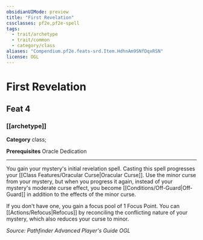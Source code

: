 ```yaml
---
obsidianUIMode: preview
title: "First Revelation"
cssclasses: pf2e,pf2e-spell
tags:
  - trait/archetype
  - trait/common
  - category/class
aliases: "Compendium.pf2e.feats-srd.Item.HdhnAm9SNfDqxRSN"
license: OGL
---
```

# First Revelation
## Feat 4
### [[archetype]]

**Category** class; 



**Prerequisites** Oracle Dedication
* * *
You gain your mystery's initial revelation spell. Casting this spell progresses your [[Class Features/Oracular Curse|Oracular Curse]]. Use the minor curse from your mystery, but when you progress it again, instead of your mystery's moderate curse effect, you become [[Conditions/Off-Guard|Off-Guard]] in addition to the effects of the minor curse.

If you don't have one, you gain a focus pool of 1 Focus Point. You can [[Actions/Refocus|Refocus]] by reconciling the conflicting nature of your mystery, which also reduces your curse to minor.

*Source: Pathfinder Advanced Player's Guide*
*OGL*